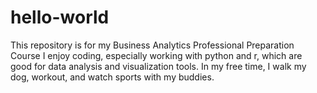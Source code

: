 # hello-world
This repository is for my Business Analytics Professional Preparation Course 
I enjoy coding, especially working with python and r, which are good for data analysis and visualization tools. 
In my free time, I walk my dog, workout, and watch sports with my buddies.
